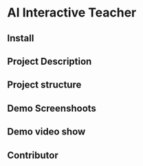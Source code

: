 # AI Interactive Teacher

## Install

## Project Description

## Project structure

## Demo Screenshoots

## Demo video show

## Contributor